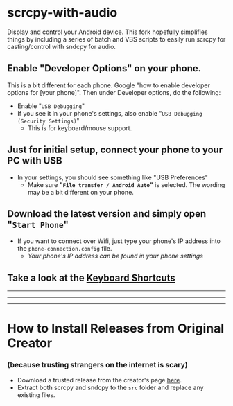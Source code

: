 # scrcpy-with-audio
Display and control your Android device. This fork hopefully simplifies things by including a series of batch and VBS scripts to easily run scrcpy for casting/control with sndcpy for audio.

## Enable "Developer Options" on your phone.
This is a bit different for each phone. Google "how to enable developer options for [your phone]".
Then under Developer options, do the following:
- Enable "`USB Debugging`"
- If you see it in your phone's settings, also enable "`USB Debugging (Security Settings)`"
  - This is for keyboard/mouse support.

## Just for initial setup, connect your phone to your PC with USB
- In your settings, you should see something like "USB Preferences"
  - Make sure __"`File transfer / Android Auto`"__ is selected. The wording may be a bit different on your phone.

## Download the latest version and simply open "`Start Phone`"
- If you want to connect over Wifi, just type your phone's IP address into the `phone-connection.config` file. 
  - _Your phone's IP address can be found in your phone settings_  


## Take a look at the [Keyboard Shortcuts](https://github.com/Genymobile/scrcpy#shortcuts)
-------------------------
-------------------------
-------------------------
# How to Install Releases from Original Creator 
### (because trusting strangers on the internet is scary)
- Download a trusted release from the creator's page [here](https://github.com/Genymobile/scrcpy).
- Extract both scrcpy and sndcpy to the `src` folder and replace any existing files.
